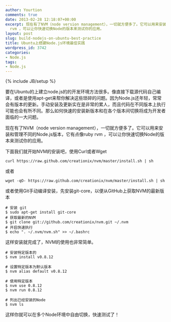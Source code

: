 ```yaml
---
author: Yourtion
comments: true
date: 2013-02-28 12:18:07+00:00
excerpt: 现在有了NVM（node version management），一切就方便多了。它可以用来安装和管理不同的Node.js版本，它有点像ruby
  rvm ，可以让你快速切换Node的版本来测试你的应用。
layout: post
slug: build-nodejs-on-ubuntu-best-practice
title: Ubuntu上搭建Node.js环境最佳实践
wordpress_id: 3742
categories:
- Node.js
tags:
- Node.js
---
```

{% include JB/setup %}

要在Ubuntu的上建立node.js的的开发环境方法很多。像直接下载源代码自己编译，或者是使用apt-get来帮你解决这些琐碎的问题。因为Node.js还年轻，常常会有版本的更新。手动安装及更新实在是非常的累人，而且代码在不同版本上执行可能也会有所不同。那么如何快速的安装新版本和在各个版本间切换将成为开发者面临的一大问题。

现在有了NVM（node version management），一切就方便多了。它可以用来安装和管理不同的Node.js版本，它有点像ruby rvm ，可以让你快速切换Node的版本来测试你的应用。

下面我们就开始NVM的安装吧，使用Curl或者Wget

```
curl https://raw.github.com/creationix/nvm/master/install.sh | sh
```

或者

```
wget -qO- https://raw.github.com/creationix/nvm/master/install.sh | sh
```

或者使用Git手动编译安装，先安装git-core，以便从GitHub上获取NVM的最新版本

```
# 安装 git
$ sudo apt-get install git-core
# 获取最新的NVM
$ git clone git://github.com/creationix/nvm.git ~/.nvm
# 开启快速执行
$ echo ". ~/.nvm/nvm.sh" >> ~/.bashrc
```

这样安装就完成了，NVM的使用也非常简单。

```
# 安装特定版本的
$ nvm install v0.8.12

# 设置特定版本为默认版本
$ nvm alias default v0.8.12

# 使用特定版本
$ nvm use 0.8.12
$ nvm run 0.8.12

# 列出已经安装的Node
$ nvm ls
```

这样你就可以在多个Node环境中自由切换，快速测试了！
